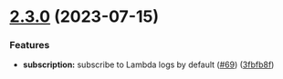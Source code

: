 # [2.3.0](https://github.com/observeinc/terraform-aws-collection/compare/v2.2.3...v2.3.0) (2023-07-15)


### Features

* **subscription:** subscribe to Lambda logs by default ([#69](https://github.com/observeinc/terraform-aws-collection/issues/69)) ([3fbfb8f](https://github.com/observeinc/terraform-aws-collection/commit/3fbfb8f41cfddcb21577c572beecec327d8438f4))



